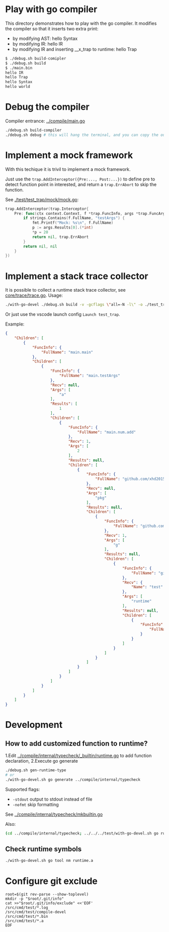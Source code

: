 # Play with go compiler
This directory demonstrates how to play with the go compiler.
It modifies the compiler so that it inserts two extra print:
 - by modifying AST: hello Syntax
 - by modifying IR: hello IR
 - by modifying IR and inserting __x_trap to runtime: hello Trap

```sh
$ ./debug.sh build-comipler
$ ./debug.sh build
$ ./main.bin 
hello IR
hello Trap
hello Syntax
hello world
```

# Debug the compiler
Compiler entrance: [../compile/main.go](../compile/main.go)

```sh
./debug.sh build-compiler
./debug.sh debug # this will hang the terminal, and you can copy the output configuration to .vscode
```

# Implement a mock framework
With this techique it is trivil to implement a mock framework.

Just use the `trap.AddInterceptor({Pre:..., Post:...})` to define pre to detect function point in interested, and return a `trap.ErrAbort` to skip the function.

See [./test/test_trap/mock/mock.go](./test/test_trap/mock/mock.go):
```go
trap.AddInterceptor(trap.Interceptor{
    Pre: func(ctx context.Context, f *trap.FuncInfo, args *trap.FuncArgs) (interface{}, error) {
        if strings.Contains(f.FullName, "testArgs") {
            fmt.Printf("Mock: %s\n", f.FullName)
            p := args.Results[0].(*int)
            *p = 20
            return nil, trap.ErrAbort
        }
        return nil, nil
    }
})
```

# Implement a stack trace collector
It is possible to collect a runtime stack trace collector, see [core/trace/trace.go](core/trace/trace.go).
Usage:
```sh
./with-go-devel ./debug.sh build -v -gcflags \"all=-N -l\" -o ./test_trap.bin ./test/test_trap
```
Or just use the vscode launch config `Launch test_trap`.


Example:
```json
{
    "Children": [
        {
            "FuncInfo": {
                "FullName": "main.main"
            },
            "Children": [
                {
                    "FuncInfo": {
                        "FullName": "main.testArgs"
                    },
                    "Recv": null,
                    "Args": [
                        "a"
                    ],
                    "Results": [
                        1
                    ],
                    "Children": [
                        {
                            "FuncInfo": {
                                "FullName": "main.num.add"
                            },
                            "Recv": 1,
                            "Args": [
                                2
                            ],
                            "Results": null,
                            "Children": [
                                {
                                    "FuncInfo": {
                                        "FullName": "github.com/xhd2015/go/cmd/test/pkg.Hello"
                                    },
                                    "Recv": null,
                                    "Args": [
                                        "pkg"
                                    ],
                                    "Results": null,
                                    "Children": [
                                        {
                                            "FuncInfo": {
                                                "FullName": "github.com/xhd2015/go/cmd/test/pkg.Mass.Print"
                                            },
                                            "Recv": 1,
                                            "Args": [
                                                "g"
                                            ],
                                            "Results": null,
                                            "Children": [
                                                {
                                                    "FuncInfo": {
                                                        "FullName": "github.com/xhd2015/go/cmd/test/pkg.(*Person).Greet"
                                                    },
                                                    "Recv": {
                                                        "Name": "test"
                                                    },
                                                    "Args": [
                                                        "runtime"
                                                    ],
                                                    "Results": null,
                                                    "Children": [
                                                        {
                                                            "FuncInfo": {
                                                                "FullName": "github.com/xhd2015/go/cmd/test/pkg.Hello.func1"
                                                            }
                                                        }
                                                    ]
                                                }
                                            ]
                                        }
                                    ]
                                }
                            ]
                        }
                    ]
                }
            ]
        }
    ]
}
```

# Development
## How to add customized function to runtime?
1.Edit [../compile/internal/typecheck/_builtin/runtime.go](../compile/internal/typecheck/_builtin/runtime.go) to add function declaration,
2.Execute go generate
```sh
./debug.sh gen-runtime-type
# or
./with-go-devel.sh go generate ../compile/internal/typecheck
```

Supported flags:
- `-stdout`  output to stdout instead of file
- `-nofmt` skip formatting

See [../compile/internal/typecheck/mkbuiltin.go](../compile/internal/typecheck/mkbuiltin.go)

Also:
```sh
(cd ../compile/internal/typecheck; ../../../test/with-go-devel.sh go run ./mkbuiltin.go -stdout -nofmt)
```

## Check runtime symbols
```sh
./with-go-devel.sh go tool nm runtime.a
```

# Configure git exclude
```
root=$(git rev-parse --show-toplevel)
mkdir -p "$root/.git/info"
cat >>"$root/.git/info/exclude" <<'EOF'
/src/cmd/test/*.log
/src/cmd/test/compile-devel
/src/cmd/test/*.bin
/src/cmd/test/*.a
EOF
```